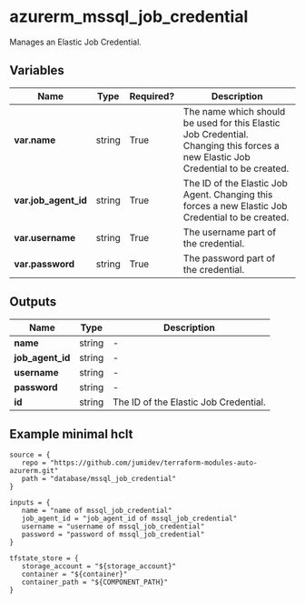 # azurerm_mssql_job_credential

Manages an Elastic Job Credential.

## Variables

| Name | Type | Required? |  Description |
| ---- | ---- | --------- |  ----------- |
| **var.name** | string | True | The name which should be used for this Elastic Job Credential. Changing this forces a new Elastic Job Credential to be created. | 
| **var.job_agent_id** | string | True | The ID of the Elastic Job Agent. Changing this forces a new Elastic Job Credential to be created. | 
| **var.username** | string | True | The username part of the credential. | 
| **var.password** | string | True | The password part of the credential. | 



## Outputs

| Name | Type | Description |
| ---- | ---- | --------- | 
| **name** | string  | - | 
| **job_agent_id** | string  | - | 
| **username** | string  | - | 
| **password** | string  | - | 
| **id** | string  | The ID of the Elastic Job Credential. | 

## Example minimal hclt

```hcl
source = {
   repo = "https://github.com/jumidev/terraform-modules-auto-azurerm.git" 
   path = "database/mssql_job_credential" 
}

inputs = {
   name = "name of mssql_job_credential" 
   job_agent_id = "job_agent_id of mssql_job_credential" 
   username = "username of mssql_job_credential" 
   password = "password of mssql_job_credential" 
}

tfstate_store = {
   storage_account = "${storage_account}" 
   container = "${container}" 
   container_path = "${COMPONENT_PATH}" 
}


```